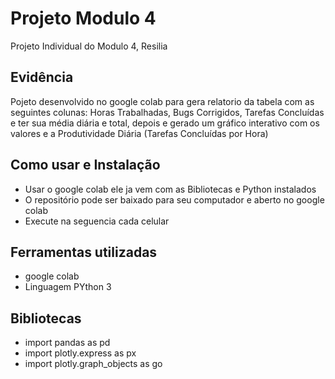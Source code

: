 # Projeto Modulo 4
Projeto Individual do Modulo 4, Resilia
## Evidência
Pojeto desenvolvido no google colab para gera relatorio da tabela com as seguintes colunas: Horas Trabalhadas, Bugs Corrigidos,
Tarefas Concluídas e ter sua média diária e total, depois e gerado um gráfico
interativo com os valores e a Produtividade Diária (Tarefas Concluídas por Hora) 
## Como usar e Instalação
- Usar o google colab ele ja vem com as Bibliotecas e Python instalados
- O repositório pode ser baixado para seu computador e aberto no google colab
- Execute na seguencia cada celular
## Ferramentas utilizadas
- google colab
- Linguagem PYthon 3
## Bibliotecas
- import pandas as pd
- import plotly.express as px
- import plotly.graph_objects as go
